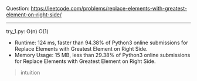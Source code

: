 Question: https://leetcode.com/problems/replace-elements-with-greatest-element-on-right-side/

---

try_1.py: O(n) O(1)
* Runtime: 124 ms, faster than 94.38% of Python3 online submissions for Replace Elements with Greatest Element on Right Side.
* Memory Usage: 15 MB, less than 29.38% of Python3 online submissions for Replace Elements with Greatest Element on Right Side.

> intuition
